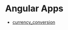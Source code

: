 # Angular Apps 

- <a href="https://github.com/sauravdwivedi/Apps/tree/main/Angular/currency_conversion">currency_conversion</a><br>
